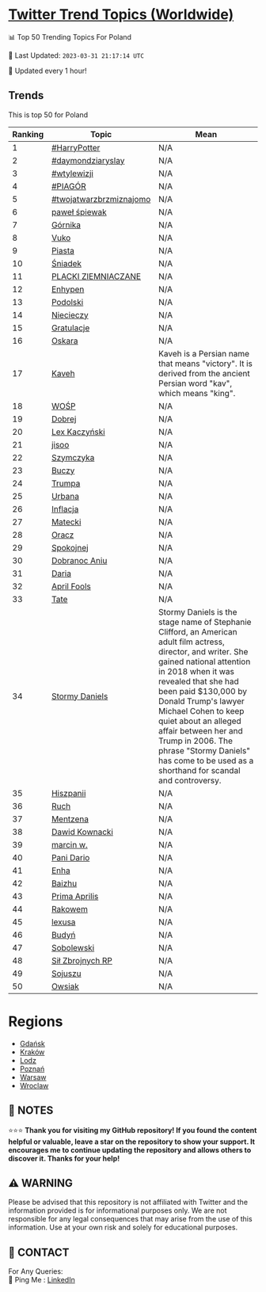 [Twitter Trend Topics (Worldwide)](https://github.com/ErcinDedeoglu/Twitter-Trend-Topics)
==========


📊 Top 50 Trending Topics For Poland

📆 Last Updated: `2023-03-31 21:17:14 UTC`

🔧 Updated every 1 hour!


## Trends

This is top 50 for Poland

| Ranking | Topic | Mean |
| ------- | ------------ | ------------ |
| 1 | [#HarryPotter](http://twitter.com/search?q=%23HarryPotter) | N/A |
| 2 | [#daymondziaryslay](http://twitter.com/search?q=%23daymondziaryslay) | N/A |
| 3 | [#wtylewizji](http://twitter.com/search?q=%23wtylewizji) | N/A |
| 4 | [#PIAGÓR](http://twitter.com/search?q=%23PIAG%c3%93R) | N/A |
| 5 | [#twojatwarzbrzmiznajomo](http://twitter.com/search?q=%23twojatwarzbrzmiznajomo) | N/A |
| 6 | [paweł śpiewak](http://twitter.com/search?q=pawe%c5%82+%c5%9bpiewak) | N/A |
| 7 | [Górnika](http://twitter.com/search?q=G%c3%b3rnika) | N/A |
| 8 | [Vuko](http://twitter.com/search?q=Vuko) | N/A |
| 9 | [Piasta](http://twitter.com/search?q=Piasta) | N/A |
| 10 | [Śniadek](http://twitter.com/search?q=%c5%9aniadek) | N/A |
| 11 | [PLACKI ZIEMNIACZANE](http://twitter.com/search?q=PLACKI+ZIEMNIACZANE) | N/A |
| 12 | [Enhypen](http://twitter.com/search?q=Enhypen) | N/A |
| 13 | [Podolski](http://twitter.com/search?q=Podolski) | N/A |
| 14 | [Niecieczy](http://twitter.com/search?q=Niecieczy) | N/A |
| 15 | [Gratulacje](http://twitter.com/search?q=Gratulacje) | N/A |
| 16 | [Oskara](http://twitter.com/search?q=Oskara) | N/A |
| 17 | [Kaveh](http://twitter.com/search?q=Kaveh) | Kaveh is a Persian name that means "victory". It is derived from the ancient Persian word "kav", which means "king". |
| 18 | [WOŚP](http://twitter.com/search?q=WO%c5%9aP) | N/A |
| 19 | [Dobrej](http://twitter.com/search?q=Dobrej) | N/A |
| 20 | [Lex Kaczyński](http://twitter.com/search?q=Lex+Kaczy%c5%84ski) | N/A |
| 21 | [jisoo](http://twitter.com/search?q=jisoo) | N/A |
| 22 | [Szymczyka](http://twitter.com/search?q=Szymczyka) | N/A |
| 23 | [Buczy](http://twitter.com/search?q=Buczy) | N/A |
| 24 | [Trumpa](http://twitter.com/search?q=Trumpa) | N/A |
| 25 | [Urbana](http://twitter.com/search?q=Urbana) | N/A |
| 26 | [Inflacja](http://twitter.com/search?q=Inflacja) | N/A |
| 27 | [Matecki](http://twitter.com/search?q=Matecki) | N/A |
| 28 | [Oracz](http://twitter.com/search?q=Oracz) | N/A |
| 29 | [Spokojnej](http://twitter.com/search?q=Spokojnej) | N/A |
| 30 | [Dobranoc Aniu](http://twitter.com/search?q=Dobranoc+Aniu) | N/A |
| 31 | [Daria](http://twitter.com/search?q=Daria) | N/A |
| 32 | [April Fools](http://twitter.com/search?q=April+Fools) | N/A |
| 33 | [Tate](http://twitter.com/search?q=Tate) | N/A |
| 34 | [Stormy Daniels](http://twitter.com/search?q=Stormy+Daniels) | Stormy Daniels is the stage name of Stephanie Clifford, an American adult film actress, director, and writer. She gained national attention in 2018 when it was revealed that she had been paid $130,000 by Donald Trump's lawyer Michael Cohen to keep quiet about an alleged affair between her and Trump in 2006. The phrase "Stormy Daniels" has come to be used as a shorthand for scandal and controversy. |
| 35 | [Hiszpanii](http://twitter.com/search?q=Hiszpanii) | N/A |
| 36 | [Ruch](http://twitter.com/search?q=Ruch) | N/A |
| 37 | [Mentzena](http://twitter.com/search?q=Mentzena) | N/A |
| 38 | [Dawid Kownacki](http://twitter.com/search?q=Dawid+Kownacki) | N/A |
| 39 | [marcin w.](http://twitter.com/search?q=marcin+w.) | N/A |
| 40 | [Pani Dario](http://twitter.com/search?q=Pani+Dario) | N/A |
| 41 | [Enha](http://twitter.com/search?q=Enha) | N/A |
| 42 | [Baizhu](http://twitter.com/search?q=Baizhu) | N/A |
| 43 | [Prima Aprilis](http://twitter.com/search?q=Prima+Aprilis) | N/A |
| 44 | [Rakowem](http://twitter.com/search?q=Rakowem) | N/A |
| 45 | [lexusa](http://twitter.com/search?q=lexusa) | N/A |
| 46 | [Budyń](http://twitter.com/search?q=Budy%c5%84) | N/A |
| 47 | [Sobolewski](http://twitter.com/search?q=Sobolewski) | N/A |
| 48 | [Sił Zbrojnych RP](http://twitter.com/search?q=Si%c5%82+Zbrojnych+RP) | N/A |
| 49 | [Sojuszu](http://twitter.com/search?q=Sojuszu) | N/A |
| 50 | [Owsiak](http://twitter.com/search?q=Owsiak) | N/A |



# Regions

* [Gdańsk](</Poland/Gdańsk.md>)
* [Kraków](</Poland/Kraków.md>)
* [Lodz](</Poland/Lodz.md>)
* [Poznań](</Poland/Poznań.md>)
* [Warsaw](</Poland/Warsaw.md>)
* [Wroclaw](</Poland/Wroclaw.md>)



## 📝 NOTES

⭐⭐⭐ **Thank you for visiting my GitHub repository! If you found the content helpful or valuable, leave a star on the repository to show your support. It encourages me to continue updating the repository and allows others to discover it. Thanks for your help!**


## ⚠️ WARNING

Please be advised that this repository is not affiliated with Twitter and the information provided is for informational purposes only. We are not responsible for any legal consequences that may arise from the use of this information. Use at your own risk and solely for educational purposes.


## 📨 CONTACT

 For Any Queries:  
            🏓 Ping Me : [LinkedIn](https://www.linkedin.com/in/ercindedeoglu/)
